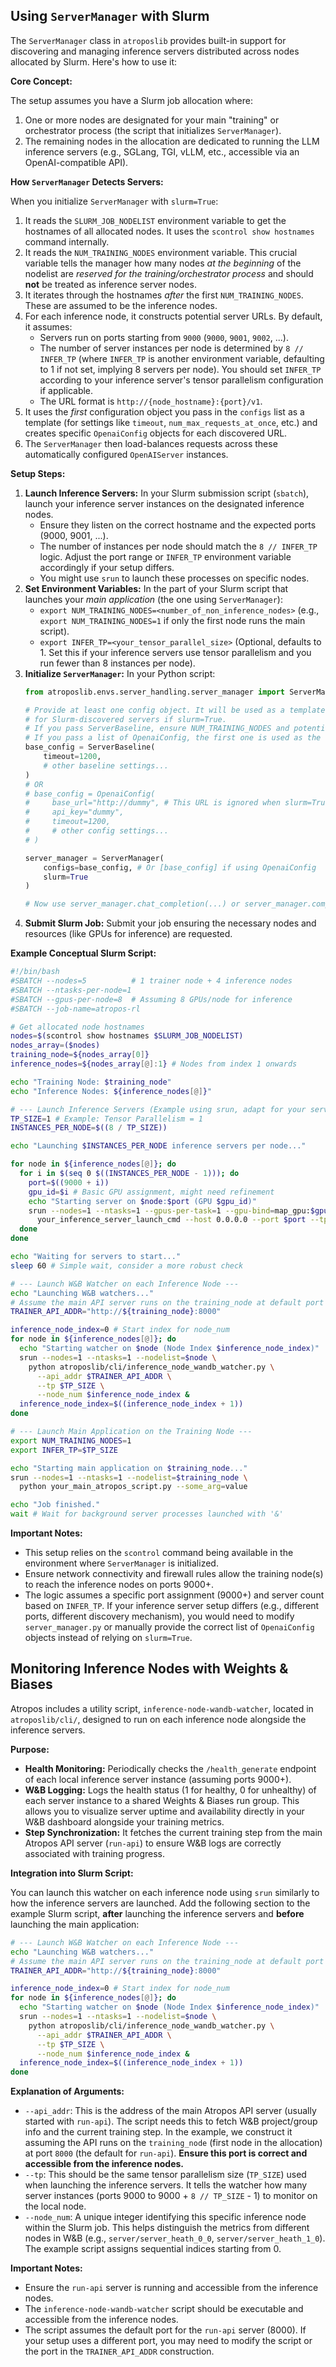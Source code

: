 ## Using `ServerManager` with Slurm

The `ServerManager` class in `atroposlib` provides built-in support for discovering and managing inference servers distributed across nodes allocated by Slurm. Here's how to use it:

**Core Concept:**

The setup assumes you have a Slurm job allocation where:
1.  One or more nodes are designated for your main "training" or orchestrator process (the script that initializes `ServerManager`).
2.  The remaining nodes in the allocation are dedicated to running the LLM inference servers (e.g., SGLang, TGI, vLLM, etc., accessible via an OpenAI-compatible API).

**How `ServerManager` Detects Servers:**

When you initialize `ServerManager` with `slurm=True`:
1.  It reads the `SLURM_JOB_NODELIST` environment variable to get the hostnames of all allocated nodes. It uses the `scontrol show hostnames` command internally.
2.  It reads the `NUM_TRAINING_NODES` environment variable. This crucial variable tells the manager how many nodes *at the beginning* of the nodelist are *reserved for the training/orchestrator process* and should **not** be treated as inference server nodes.
3.  It iterates through the hostnames *after* the first `NUM_TRAINING_NODES`. These are assumed to be the inference nodes.
4.  For each inference node, it constructs potential server URLs. By default, it assumes:
    *   Servers run on ports starting from `9000` (`9000`, `9001`, `9002`, ...).
    *   The number of server instances per node is determined by `8 // INFER_TP` (where `INFER_TP` is another environment variable, defaulting to 1 if not set, implying 8 servers per node). You should set `INFER_TP` according to your inference server's tensor parallelism configuration if applicable.
    *   The URL format is `http://{node_hostname}:{port}/v1`.
5.  It uses the *first* configuration object you pass in the `configs` list as a template (for settings like `timeout`, `num_max_requests_at_once`, etc.) and creates specific `OpenaiConfig` objects for each discovered URL.
6.  The `ServerManager` then load-balances requests across these automatically configured `OpenAIServer` instances.

**Setup Steps:**

1.  **Launch Inference Servers:** In your Slurm submission script (`sbatch`), launch your inference server instances on the designated inference nodes.
    *   Ensure they listen on the correct hostname and the expected ports (9000, 9001, ...).
    *   The number of instances per node should match the `8 // INFER_TP` logic. Adjust the port range or `INFER_TP` environment variable accordingly if your setup differs.
    *   You might use `srun` to launch these processes on specific nodes.
2.  **Set Environment Variables:** In the part of your Slurm script that launches your *main application* (the one using `ServerManager`):
    *   `export NUM_TRAINING_NODES=<number_of_non_inference_nodes>` (e.g., `export NUM_TRAINING_NODES=1` if only the first node runs the main script).
    *   `export INFER_TP=<your_tensor_parallel_size>` (Optional, defaults to 1. Set this if your inference servers use tensor parallelism and you run fewer than 8 instances per node).
3.  **Initialize `ServerManager`:** In your Python script:
    ```python
    from atroposlib.envs.server_handling.server_manager import ServerManager, ServerBaseline, OpenaiConfig

    # Provide at least one config object. It will be used as a template
    # for Slurm-discovered servers if slurm=True.
    # If you pass ServerBaseline, ensure NUM_TRAINING_NODES and potentially INFER_TP are set.
    # If you pass a list of OpenaiConfig, the first one is used as the template.
    base_config = ServerBaseline(
        timeout=1200,
        # other baseline settings...
    )
    # OR
    # base_config = OpenaiConfig(
    #     base_url="http://dummy", # This URL is ignored when slurm=True finds nodes
    #     api_key="dummy",
    #     timeout=1200,
    #     # other config settings...
    # )

    server_manager = ServerManager(
        configs=base_config, # Or [base_config] if using OpenaiConfig
        slurm=True
    )

    # Now use server_manager.chat_completion(...) or server_manager.completion(...)
    ```
4.  **Submit Slurm Job:** Submit your job ensuring the necessary nodes and resources (like GPUs for inference) are requested.

**Example Conceptual Slurm Script:**

```bash
#!/bin/bash
#SBATCH --nodes=5          # 1 trainer node + 4 inference nodes
#SBATCH --ntasks-per-node=1
#SBATCH --gpus-per-node=8  # Assuming 8 GPUs/node for inference
#SBATCH --job-name=atropos-rl

# Get allocated node hostnames
nodes=$(scontrol show hostnames $SLURM_JOB_NODELIST)
nodes_array=($nodes)
training_node=${nodes_array[0]}
inference_nodes=${nodes_array[@]:1} # Nodes from index 1 onwards

echo "Training Node: $training_node"
echo "Inference Nodes: ${inference_nodes[@]}"

# --- Launch Inference Servers (Example using srun, adapt for your server type) ---
TP_SIZE=1 # Example: Tensor Parallelism = 1
INSTANCES_PER_NODE=$((8 / TP_SIZE))

echo "Launching $INSTANCES_PER_NODE inference servers per node..."

for node in ${inference_nodes[@]}; do
  for i in $(seq 0 $((INSTANCES_PER_NODE - 1))); do
    port=$((9000 + i))
    gpu_id=$i # Basic GPU assignment, might need refinement
    echo "Starting server on $node:$port (GPU $gpu_id)"
    srun --nodes=1 --ntasks=1 --gpus-per-task=1 --gpu-bind=map_gpu:$gpu_id --nodelist=$node \
      your_inference_server_launch_cmd --host 0.0.0.0 --port $port --tp $TP_SIZE [other_args] &
  done
done

echo "Waiting for servers to start..."
sleep 60 # Simple wait, consider a more robust check

# --- Launch W&B Watcher on each Inference Node ---
echo "Launching W&B watchers..."
# Assume the main API server runs on the training_node at default port 8000
TRAINER_API_ADDR="http://${training_node}:8000"

inference_node_index=0 # Start index for node_num
for node in ${inference_nodes[@]}; do
  echo "Starting watcher on $node (Node Index $inference_node_index)"
  srun --nodes=1 --ntasks=1 --nodelist=$node \
    python atroposlib/cli/inference_node_wandb_watcher.py \
      --api_addr $TRAINER_API_ADDR \
      --tp $TP_SIZE \
      --node_num $inference_node_index &
  inference_node_index=$((inference_node_index + 1))
done

# --- Launch Main Application on the Training Node ---
export NUM_TRAINING_NODES=1
export INFER_TP=$TP_SIZE

echo "Starting main application on $training_node..."
srun --nodes=1 --ntasks=1 --nodelist=$training_node \
  python your_main_atropos_script.py --some_arg=value

echo "Job finished."
wait # Wait for background server processes launched with '&'
```

**Important Notes:**

*   This setup relies on the `scontrol` command being available in the environment where `ServerManager` is initialized.
*   Ensure network connectivity and firewall rules allow the training node(s) to reach the inference nodes on ports 9000+.
*   The logic assumes a specific port assignment (9000+) and server count based on `INFER_TP`. If your inference server setup differs (e.g., different ports, different discovery mechanism), you would need to modify `server_manager.py` or manually provide the correct list of `OpenaiConfig` objects instead of relying on `slurm=True`.

## Monitoring Inference Nodes with Weights & Biases

Atropos includes a utility script, `inference-node-wandb-watcher`, located in `atroposlib/cli/`, designed to run on each inference node alongside the inference servers.

**Purpose:**

*   **Health Monitoring:** Periodically checks the `/health_generate` endpoint of each local inference server instance (assuming ports 9000+).
*   **W&B Logging:** Logs the health status (1 for healthy, 0 for unhealthy) of each server instance to a shared Weights & Biases run group. This allows you to visualize server uptime and availability directly in your W&B dashboard alongside your training metrics.
*   **Step Synchronization:** It fetches the current training step from the main Atropos API server (`run-api`) to ensure W&B logs are correctly associated with training progress.

**Integration into Slurm Script:**

You can launch this watcher on each inference node using `srun` similarly to how the inference servers are launched. Add the following section to the example Slurm script, **after** launching the inference servers and **before** launching the main application:

```bash
# --- Launch W&B Watcher on each Inference Node ---
echo "Launching W&B watchers..."
# Assume the main API server runs on the training_node at default port 8000
TRAINER_API_ADDR="http://${training_node}:8000"

inference_node_index=0 # Start index for node_num
for node in ${inference_nodes[@]}; do
  echo "Starting watcher on $node (Node Index $inference_node_index)"
  srun --nodes=1 --ntasks=1 --nodelist=$node \
    python atroposlib/cli/inference_node_wandb_watcher.py \
      --api_addr $TRAINER_API_ADDR \
      --tp $TP_SIZE \
      --node_num $inference_node_index &
  inference_node_index=$((inference_node_index + 1))
done
```

**Explanation of Arguments:**

*   `--api_addr`: This is the address of the main Atropos API server (usually started with `run-api`). The script needs this to fetch W&B project/group info and the current training step. In the example, we construct it assuming the API runs on the `training_node` (first node in the allocation) at port `8000` (the default for `run-api`). **Ensure this port is correct and accessible from the inference nodes.**
*   `--tp`: This should be the same tensor parallelism size (`TP_SIZE`) used when launching the inference servers. It tells the watcher how many server instances (ports 9000 to 9000 + `8 // TP_SIZE` - 1) to monitor on the local node.
*   `--node_num`: A unique integer identifying this specific inference node within the Slurm job. This helps distinguish the metrics from different nodes in W&B (e.g., `server/server_heath_0_0`, `server/server_heath_1_0`). The example script assigns sequential indices starting from 0.

**Important Notes:**

*   Ensure the `run-api` server is running and accessible from the inference nodes.
*   The `inference-node-wandb-watcher` script should be executable and accessible from the inference nodes.
*   The script assumes the default port for the `run-api` server (8000). If your setup uses a different port, you may need to modify the script or the port in the `TRAINER_API_ADDR` construction.
